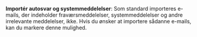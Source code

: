 <!-- markdownlint-disable-file MD041 -->
**Importér autosvar og systemmeddelelser**: Som standard importeres e-mails, der indeholder fraværsmeddelelser, systemmeddelelser og andre irrelevante meddelelser, ikke. Hvis du ønsker at importere sådanne e-mails, kan du markere denne mulighed.
